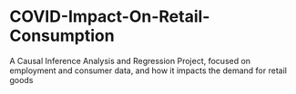 # COVID-Impact-On-Retail-Consumption
A Causal Inference Analysis and Regression Project, focused on employment and consumer data, and how it impacts the demand for retail goods
